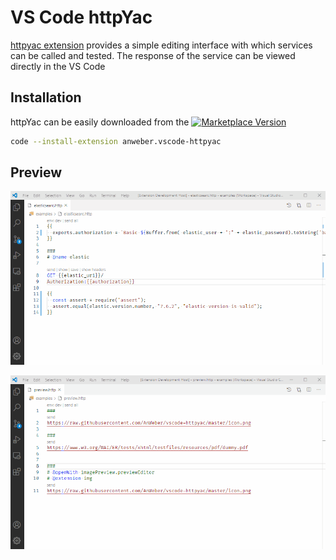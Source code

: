 # VS Code httpYac

[httpyac extension](https://marketplace.visualstudio.com/items?itemName=anweber.vscode-httpyac) provides a simple editing interface with which services can be called and tested. The response of the service can be viewed directly in the VS Code

## Installation

httpYac can be easily downloaded from the [![Marketplace Version](https://vsmarketplacebadge.apphb.com/version-short/anweber.vscode-httpyac.svg)](https://marketplace.visualstudio.com/items?itemName=anweber.vscode-httpyac)

``` bash
code --install-extension anweber.vscode-httpyac
```

## Preview

![vscode](/vscode.gif)

![preview](/vscode_preview.gif)

